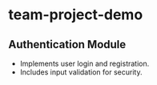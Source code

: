 # team-project-demo
## Authentication Module
- Implements user login and registration.
- Includes input validation for security.

